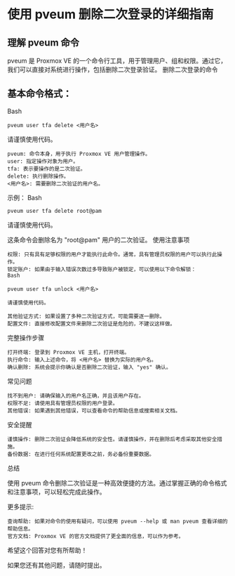 # 使用 pveum 删除二次登录的详细指南
## 理解 pveum 命令

pveum 是 Proxmox VE 的一个命令行工具，用于管理用户、组和权限。通过它，我们可以直接对系统进行操作，包括删除二次登录验证。
删除二次登录的命令

## 基本命令格式：
Bash
```
pveum user tfa delete <用户名>
```
请谨慎使用代码。

    pveum: 命令本身，用于执行 Proxmox VE 用户管理操作。
    user: 指定操作对象为用户。
    tfa: 表示要操作的是二次验证。
    delete: 执行删除操作。
    <用户名>: 需要删除二次验证的用户名。

示例：
Bash
```
pveum user tfa delete root@pam
```
请谨慎使用代码。

这条命令会删除名为 "root@pam" 用户的二次验证。
使用注意事项

    权限: 只有具有足够权限的用户才能执行此命令。通常，具有管理员权限的用户可以执行此操作。
    锁定账户: 如果由于输入错误次数过多导致账户被锁定，可以使用以下命令解锁：
    Bash

    pveum user tfa unlock <用户名>

    请谨慎使用代码。

    其他验证方式: 如果设置了多种二次验证方式，可能需要逐一删除。
    配置文件: 直接修改配置文件来删除二次验证是危险的，不建议这样做。

完整操作步骤

    打开终端: 登录到 Proxmox VE 主机，打开终端。
    执行命令: 输入上述命令，将 <用户名> 替换为实际的用户名。
    确认删除: 系统会提示你确认是否删除二次验证，输入 "yes" 确认。

常见问题

    找不到用户: 请确保输入的用户名正确，并且该用户存在。
    权限不足: 请使用具有管理员权限的用户登录。
    其他错误: 如果遇到其他错误，可以查看命令的帮助信息或搜索相关文档。

安全提醒

    谨慎操作: 删除二次验证会降低系统的安全性。请谨慎操作，并在删除后考虑采取其他安全措施。
    备份数据: 在进行任何系统配置更改之前，务必备份重要数据。

总结

使用 pveum 命令删除二次验证是一种高效便捷的方法。通过掌握正确的命令格式和注意事项，可以轻松完成此操作。

更多提示:

    查询帮助: 如果对命令的使用有疑问，可以使用 pveum --help 或 man pveum 查看详细的帮助信息。
    官方文档: Proxmox VE 的官方文档提供了更全面的信息，可以作为参考。

希望这个回答对您有所帮助！

如果您还有其他问题，请随时提出。
